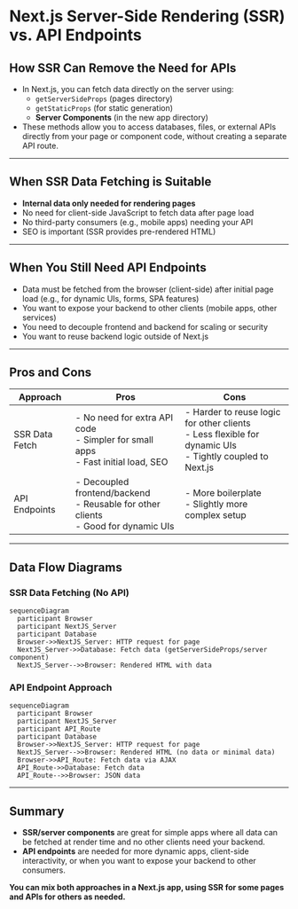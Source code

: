 # Next.js Server-Side Rendering (SSR) vs. API Endpoints

## How SSR Can Remove the Need for APIs

- In Next.js, you can fetch data directly on the server using:
  - `getServerSideProps` (pages directory)
  - `getStaticProps` (for static generation)
  - **Server Components** (in the new app directory)
- These methods allow you to access databases, files, or external APIs directly from your page or component code, without creating a separate API route.

---

## When SSR Data Fetching is Suitable

- **Internal data only needed for rendering pages**
- No need for client-side JavaScript to fetch data after page load
- No third-party consumers (e.g., mobile apps) needing your API
- SEO is important (SSR provides pre-rendered HTML)

---

## When You Still Need API Endpoints

- Data must be fetched from the browser (client-side) after initial page load (e.g., for dynamic UIs, forms, SPA features)
- You want to expose your backend to other clients (mobile apps, other services)
- You need to decouple frontend and backend for scaling or security
- You want to reuse backend logic outside of Next.js

---

## Pros and Cons

| Approach         | Pros                                              | Cons                                              |
|------------------|--------------------------------------------------|---------------------------------------------------|
| SSR Data Fetch   | - No need for extra API code<br>- Simpler for small apps<br>- Fast initial load, SEO | - Harder to reuse logic for other clients<br>- Less flexible for dynamic UIs<br>- Tightly coupled to Next.js |
| API Endpoints    | - Decoupled frontend/backend<br>- Reusable for other clients<br>- Good for dynamic UIs | - More boilerplate<br>- Slightly more complex setup |

---

## Data Flow Diagrams

### SSR Data Fetching (No API)
```mermaid
sequenceDiagram
  participant Browser
  participant NextJS_Server
  participant Database
  Browser->>NextJS_Server: HTTP request for page
  NextJS_Server->>Database: Fetch data (getServerSideProps/server component)
  NextJS_Server-->>Browser: Rendered HTML with data
```

### API Endpoint Approach
```mermaid
sequenceDiagram
  participant Browser
  participant NextJS_Server
  participant API_Route
  participant Database
  Browser->>NextJS_Server: HTTP request for page
  NextJS_Server-->>Browser: Rendered HTML (no data or minimal data)
  Browser->>API_Route: Fetch data via AJAX
  API_Route->>Database: Fetch data
  API_Route-->>Browser: JSON data
```

---

## Summary

- **SSR/server components** are great for simple apps where all data can be fetched at render time and no other clients need your backend.
- **API endpoints** are needed for more dynamic apps, client-side interactivity, or when you want to expose your backend to other consumers.

**You can mix both approaches in a Next.js app, using SSR for some pages and APIs for others as needed.**